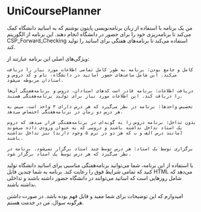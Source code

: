 # UniCoursePlanner

من یک برنامه با استفاده از زبان برنامه‌نویسی پایتون نوشتم که به اساتید دانشگاه کمک می‌کند تا برنامه‌ریزی خود را برای حضور در دانشگاه انجام دهند. این برنامه از الگوریتم CSP_Forward_Checking استفاده می‌کند تا برنامه‌های هفتگی برای اساتید را تولید کند.

ویژگی‌های اصلی این برنامه عبارتند از:

    کامل و جامع بودن: برنامه به طور کامل تمامی اطلاعات مورد نیاز را دریافت می‌کند. این شامل ساعت‌های حضور اساتید در دانشگاه، نام و کد دروس و استادان مربوطه می‌شود.

    دریافت اطلاعات: برنامه قادر است کدهای استادان، دروس و برنامه‌هفتگی آن‌ها را دریافت کند. این اطلاعات مورد نیاز برای تولید برنامه‌هفتگی هستند.

    تخصیص واحدها: برنامه در نظر می‌گیرد که هر درس دارای ۳ واحد است. سپس به هر درس دو زمان در برنامه‌هفتگی اختصاص می‌دهد.

    بدون تداخل: برنامه دروس را به گونه‌ای در برنامه‌هفتگی قرار می‌دهد که دروس یک استاد تداخل نداشته باشند و دروسی که به عنوان ورودی داده می‌شوند (مانند درس الف و ب که هر دو در ترم ۵ وجود دارند) نیز تداخل نداشته باشند.

    برگزاری توسط یک استاد: هر درس توسط چند استاد برگزار نمی‌شود. برنامه در نظر می‌گیرد که هر درس توسط یک استاد برگزار شود.

با استفاده از این برنامه، شما می‌توانید برنامه‌هفتگی مناسبی برای اساتید دانشگاه تولید کنید که تمامی شرایط فوق را رعایت کند. برنامه به شما چندین فایل HTML می‌دهد که شامل روزهایی است که اساتید می‌توانند در دانشگاه حضور داشته باشند و تداخلی نداشته باشند.

امیدوارم که این توضیحات برای شما مفید و قابل فهم بوده باشد. در صورت داشتن هرگونه سوال، من در خدمت هستم.
